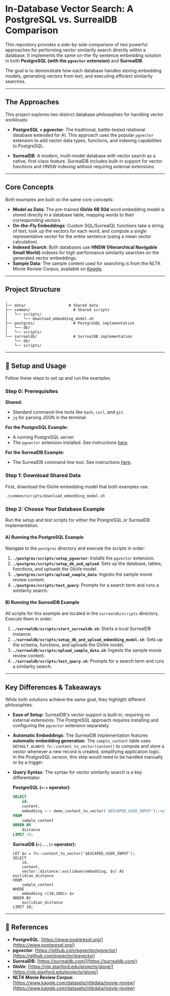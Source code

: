 
# In-Database Vector Search: A PostgreSQL vs. SurrealDB Comparison

This repository provides a side-by-side comparison of two powerful approaches for performing vector similarity search directly within a database. It implements the same on-the-fly sentence embedding solution in both **PostgreSQL (with the `pgvector` extension)** and **SurrealDB**.

The goal is to demonstrate how each database handles storing embedding models, generating vectors from text, and executing efficient similarity searches.

-----

## The Approaches

This project explores two distinct database philosophies for handling vector workloads:

  * **PostgreSQL + pgvector**: The traditional, battle-tested relational database extended for AI. This approach uses the popular `pgvector` extension to add vector data types, functions, and indexing capabilities to PostgreSQL.

  * **SurrealDB**: A modern, multi-model database with vector search as a native, first-class feature. SurrealDB includes built-in support for vector functions and HNSW indexing without requiring external extensions
-----

## Core Concepts

Both examples are built on the same core concepts:

  * **Model as Data**: The pre-trained **GloVe 6B 50d** word embedding model is stored directly in a database table, mapping words to their corresponding vectors
  * **On-the-Fly Embeddings**: Custom SQL/SurrealQL functions take a string of text, look up the vectors for each word, and compute a single representative vector for the entire sentence (using a mean vector calculation).
  * **Indexed Search**: Both databases use **HNSW (Hierarchical Navigable Small World)** indexes for high-performance similarity searches on the generated vector embeddings.
  * **Sample Data**: The sample content used for searching is from the NLTK Movie Review Corpus, available on [Kaggle](https://www.kaggle.com/datasets/nltkdata/movie-review?select=movie_review.csv).

-----

## Project Structure

```
.
├── data/                   # Shared data
├── common/                   # Shared scripts
│   └── scripts/
│       └── download_embedding_model.sh
├── postgres/                 # PostgreSQL implementation
│   └── db/
│   └── scripts/
└── surrealdb/                # SurrealDB implementation
    └── db/
    └── scripts/
```

-----

## 🚀 Setup and Usage

Follow these steps to set up and run the examples.

### Step 0: Prerequisites

**Shared:**

  * Standard command-line tools like `bash`, `curl`, and `git`.
  * `jq` for parsing JSON in the terminal.

**For the PostgreSQL Example:**

  * A running PostgreSQL server.
  * The `pgvector` extension installed. See instructions [here](https://github.com/pgvector/pgvector).

**For the SurrealDB Example:**

  * The SurrealDB command-line tool. See instructions [here](https://surrealdb.com/docs/installation).

### Step 1: Download Shared Data

First, download the GloVe embedding model that both examples use.

```bash
./common/scripts/download_embedding_model.sh
```

### Step 2: Choose Your Database Example

Run the setup and test scripts for either the PostgreSQL or SurrealDB implementation.

#### A) Running the PostgreSQL Example

Navigate to the `postgres` directory and execute the scripts in order:

1.  **`./postgres/scripts/setup_pgvector`**: Installs the `pgvector` extension.
2.  **`./postgres/scripts/setup_db_and_upload`**: Sets up the database, tables, functions, and uploads the GloVe model.
3.  **`./postgres/scripts/upload_sample_data`**: Ingests the sample movie review content.
4.  **`./postgres/scripts/test_query`**: Prompts for a search term and runs a similarity search.

#### B) Running the SurrealDB Example

All scripts for this example are located in the `surrealdb/scripts` directory. Execute them in order:

1.  **`./surrealdb/scripts/start_surrealdb.sh`**: Starts a local SurrealDB instance.
2.  **`./surrealdb/scripts/setup_db_and_upload_embedding_model.sh`**: Sets up the schema, functions, and uploads the GloVe model.
3.  **`./surrealdb/scripts/upload_sample_data.sh`**: Ingests the sample movie review content.
4.  **`./surrealdb/scripts/test_query.sh`**: Prompts for a search term and runs a similarity search.

-----

## Key Differences & Takeaways

While both solutions achieve the same goal, they highlight different philosophies.

  * **Ease of Setup**: SurrealDB's vector support is built-in, requiring no external extensions. The PostgreSQL approach requires installing and configuring the `pgvector` extension separately.

  * **Automatic Embeddings**: The SurrealDB implementation features **automatic embedding generation**. The `sample_content` table uses `DEFAULT ALWAYS fn::content_to_vector(content)` to compute and store a vector whenever a new record is created, simplifying application logic. In the PostgreSQL version, this step would need to be handled manually or by a trigger.

  * **Query Syntax**: The syntax for vector similarity search is a key differentiator.

    **PostgreSQL (`<->` operator):**

    ```sql
    SELECT
        id,
        content,
        embedding <-> demo_content_to_vector('$ESCAPED_USER_INPUT')::vector AS distance
    FROM
        sample_content
    ORDER BY
        distance
    LIMIT 10;
    ```

    **SurrealDB (`<|...|>` operator):**

    ```surql
    LET $v = fn::content_to_vector('$ESCAPED_USER_INPUT');
    SELECT
        id,
        content,
        vector::distance::euclidean(embedding, $v) AS euclidian_distance
    FROM
        sample_content
    WHERE
        embedding <|10,100|> $v
    ORDER BY
        euclidian_distance
    LIMIT 10;
    ```

-----

## 🙏 References

  * **PostgreSQL**: [https://www.postgresql.org/](https://www.postgresql.org/)
  * **pgvector**: [https://github.com/pgvector/pgvector](https://github.com/pgvector/pgvector)
  * **SurrealDB**: [https://surrealdb.com/](https://surrealdb.com/)
  * **GloVe**: [https://nlp.stanford.edu/projects/glove/](https://nlp.stanford.edu/projects/glove/)
  * **NLTK Movie Review Corpus**: [https://www.kaggle.com/datasets/nltkdata/movie-review](https://www.kaggle.com/datasets/nltkdata/movie-review)